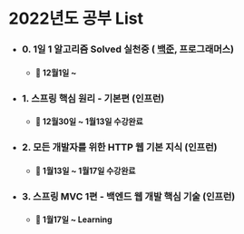 # 2022년도 공부 List
- ### 0. 1일 1 알고리즘 Solved 실천중 ( [백준](https://www.acmicpc.net/user/audrn6689), 프로그래머스)
   - #### 🌱 12월1일 ~ 
- ### 1. 스프링 핵심 원리 - 기본편 (인프런)
   - #### 🌱 12월30일 ~ 1월13일 수강완료
- ### 2. 모든 개발자를 위한 HTTP 웹 기본 지식 (인프런)
   - #### 🌱 1월13일 ~ 1월17일 수강완료
- ### 3. 스프링 MVC 1편 - 백엔드 웹 개발 핵심 기술 (인프런)
   - #### 🌱 1월17일 ~ Learning

